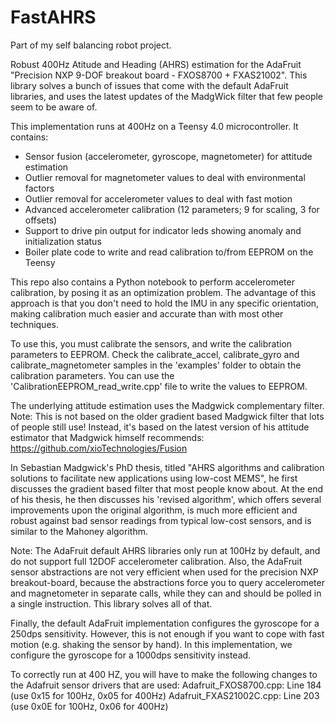 # FastAHRS

Part of my self balancing robot project.

Robust 400Hz Atitude and Heading (AHRS) estimation for the AdaFruit 
"Precision NXP 9-DOF breakout board - FXOS8700 + FXAS21002".
This library solves a bunch of issues that come with the default AdaFruit
libraries, and uses the latest updates of the MadgWick filter that few people 
seem to be aware of.

This implementation runs at 400Hz on a Teensy 4.0 microcontroller.
It contains:
- Sensor fusion (accelerometer, gyroscope, magnetometer) for attitude estimation
- Outlier removal for magnetometer values to deal with environmental factors
- Outlier removal for accelerometer values to deal with fast motion
- Advanced accelerometer calibration (12 parameters; 9 for scaling, 3 for offsets)
- Support to drive pin output for indicator leds showing anomaly and initialization status
- Boiler plate code to write and read calibration to/from EEPROM on the Teensy

This repo also contains a Python notebook to perform accelerometer calibration, by posing 
it as an optimization problem. The advantage of this approach is that you don't need to hold
the IMU in any specific orientation, making calibration much easier and accurate than with 
most other techniques.

To use this, you must calibrate the sensors, and write the calibration parameters
to EEPROM. Check the calibrate_accel, calibrate_gyro and calibrate_magnetometer samples
in the 'examples' folder to obtain the calibration parameters.
You can use the 'CalibrationEEPROM_read_write.cpp' file to write the values to EEPROM.

The underlying attitude estimation uses the Madgwick complementary filter.
Note: This is not based on the older gradient based Madgwick filter that lots of people 
still use! Instead, it's based on the latest version of his attitude estimator that 
Madgwick himself recommends: https://github.com/xioTechnologies/Fusion

In Sebastian Madgwick's PhD thesis, titled "AHRS algorithms and calibration solutions to
facilitate new applications using low-cost MEMS", he first discusses the gradient 
based filter that most people know about. At the end of his thesis, he then discusses his
'revised algorithm', which offers several improvements upon the original algorithm,
is much more efficient and robust against bad sensor readings from typical low-cost sensors,
and is similar to the Mahoney algorithm.

Note: The AdaFruit default AHRS libraries only run at 100Hz by default, and do
not support full 12DOF accelerometer calibration.  Also, the AdaFruit sensor 
abstractions are  not very efficient when used for the precision NXP breakout-board, 
because the abstractions force you to query accelerometer and magnetometer in separate 
calls, while they can and should be polled in a single instruction. 
This library solves all of that.

Finally, the default AdaFruit implementation configures the gyroscope for a 250dps 
sensitivity. However, this is not enough if you want to cope with fast motion 
(e.g. shaking the sensor by hand). In this implementation, we configure the gyroscope 
for a 1000dps sensitivity instead.

To correctly run at 400 HZ, you will have to make the following changes to the
Adafruit sensor drivers that are used:
Adafruit_FXOS8700.cpp: Line 184 (use 0x15 for 100Hz, 0x05 for 400Hz)
Adafruit_FXAS21002C.cpp: Line 203 (use 0x0E for 100Hz, 0x06 for 400Hz)